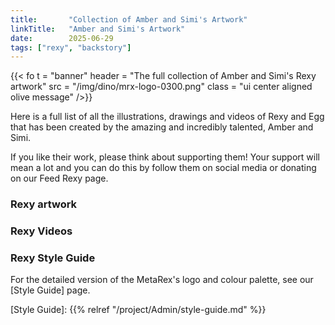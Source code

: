 ```yaml
---
title:       "Collection of Amber and Simi's Artwork"
linkTitle:   "Amber and Simi's Artwork"
date:        2025-06-29   
tags: ["rexy", "backstory"]
---
```


{{< fo t = "banner"
    header = "The full collection of Amber and Simi's Rexy artwork"
    src = "/img/dino/mrx-logo-0300.png" 
    class = "ui center aligned olive message"
/>}}

Here is a full list of all the illustrations, drawings and videos of Rexy and Egg that has been created by the amazing and incredibly talented, Amber and Simi. 

If you like their work, please think about supporting them!  Your support will mean a lot and you can do this by follow them on social media or donating on our Feed Rexy page. 


### Rexy artwork




### Rexy Videos 







### Rexy Style Guide

For the detailed version of the MetaRex's logo and colour palette, see our [Style Guide] page.  

[Style Guide]:  {{% relref "/project/Admin/style-guide.md" %}}